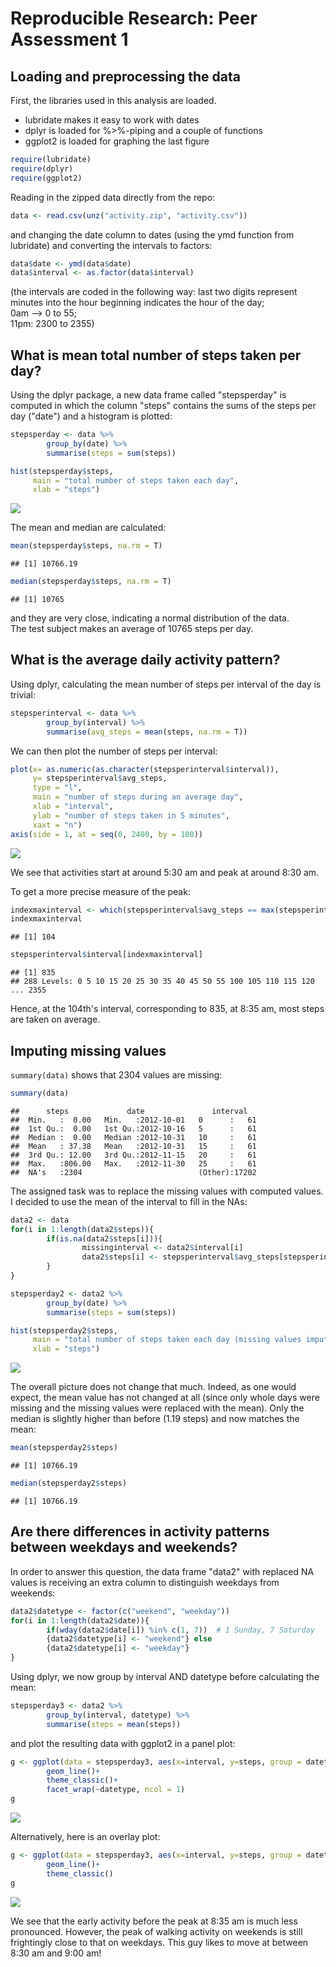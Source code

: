 # Reproducible Research: Peer Assessment 1


## Loading and preprocessing the data

First, the libraries used in this analysis are loaded.  

* lubridate makes it easy to work with dates
* dplyr is loaded for %>%-piping and a couple of functions
* ggplot2 is loaded for graphing the last figure


```r
require(lubridate)
require(dplyr)
require(ggplot2)
```

Reading in the zipped data directly from the repo:

```r
data <- read.csv(unz("activity.zip", "activity.csv"))
```

and changing the date column to dates (using the ymd function from lubridate)
and converting the intervals to factors:  


```r
data$date <- ymd(data$date)
data$interval <- as.factor(data$interval)
```
(the intervals are coded in the following way:
last two digits represent minutes into the hour
beginning indicates the hour of the day;  
0am --> 0 to 55;  
11pm: 2300 to 2355)



## What is mean total number of steps taken per day?

Using the dplyr package, a new data frame called "stepsperday" is computed
in which the column "steps" contains the sums of the steps per day ("date")
and a histogram is plotted:


```r
stepsperday <- data %>%
        group_by(date) %>%
        summarise(steps = sum(steps))

hist(stepsperday$steps, 
     main = "total number of steps taken each day", 
     xlab = "steps")
```

![](PA1_template_files/figure-html/unnamed-chunk-4-1.png) 
  
The mean and median are calculated:

```r
mean(stepsperday$steps, na.rm = T)
```

```
## [1] 10766.19
```

```r
median(stepsperday$steps, na.rm = T)
```

```
## [1] 10765
```
and they are very close, indicating a normal distribution of the data.  
The test subject makes an average of 10765
steps per day.

## What is the average daily activity pattern?

Using dplyr, calculating the mean number of steps per interval of the day is
trivial:

```r
stepsperinterval <- data %>%
        group_by(interval) %>%
        summarise(avg_steps = mean(steps, na.rm = T))
```

We can then plot the number of steps per interval:

```r
plot(x= as.numeric(as.character(stepsperinterval$interval)),
     y= stepsperinterval$avg_steps, 
     type = "l",
     main = "number of steps during an average day",
     xlab = "interval",
     ylab = "number of steps taken in 5 minutes",
     xaxt = "n")
axis(side = 1, at = seq(0, 2400, by = 100))
```

![](PA1_template_files/figure-html/unnamed-chunk-7-1.png) 
  
We see that activities start at around 5:30 am and peak at around 8:30 am.  

To get a more precise measure of the peak:

```r
indexmaxinterval <- which(stepsperinterval$avg_steps == max(stepsperinterval$avg_steps))
indexmaxinterval
```

```
## [1] 104
```

```r
stepsperinterval$interval[indexmaxinterval]
```

```
## [1] 835
## 288 Levels: 0 5 10 15 20 25 30 35 40 45 50 55 100 105 110 115 120 ... 2355
```
Hence, at the 104th's interval, corresponding to
835, at 8:35 am, most steps are
taken on average.

## Imputing missing values

`summary(data)` shows that 2304 values are missing:

```r
summary(data)
```

```
##      steps             date               interval    
##  Min.   :  0.00   Min.   :2012-10-01   0      :   61  
##  1st Qu.:  0.00   1st Qu.:2012-10-16   5      :   61  
##  Median :  0.00   Median :2012-10-31   10     :   61  
##  Mean   : 37.38   Mean   :2012-10-31   15     :   61  
##  3rd Qu.: 12.00   3rd Qu.:2012-11-15   20     :   61  
##  Max.   :806.00   Max.   :2012-11-30   25     :   61  
##  NA's   :2304                          (Other):17202
```

The assigned task was to replace the missing values with computed values.  
I decided to use the mean of the interval to fill in the NAs:


```r
data2 <- data
for(i in 1:length(data2$steps)){
        if(is.na(data2$steps[i])){
                missinginterval <- data2$interval[i]
                data2$steps[i] <- stepsperinterval$avg_steps[stepsperinterval$interval == missinginterval]
        }
}

stepsperday2 <- data2 %>%
        group_by(date) %>%
        summarise(steps = sum(steps))

hist(stepsperday2$steps, 
     main = "total number of steps taken each day (missing values imputed)",
     xlab = "steps")
```

![](PA1_template_files/figure-html/unnamed-chunk-10-1.png) 
  
The overall picture does not change that much. Indeed, as one would expect,
the mean value has not changed at all (since only whole days were missing
and the missing values were replaced with the mean). Only the median is slightly
higher than before
(1.19 steps)
and now matches the mean:


```r
mean(stepsperday2$steps)
```

```
## [1] 10766.19
```

```r
median(stepsperday2$steps)
```

```
## [1] 10766.19
```


## Are there differences in activity patterns between weekdays and weekends?
In order to answer this question, the data frame "data2" with replaced NA values
is receiving an extra column to distinguish weekdays from weekends: 

```r
data2$datetype <- factor(c("weekend", "weekday"))
for(i in 1:length(data2$date)){
        if(wday(data2$date[i]) %in% c(1, 7))  # 1 Sunday, 7 Saturday
        {data2$datetype[i] <- "weekend"} else
        {data2$datetype[i] <- "weekday"}
}
```
  
Using dplyr, we now group by interval AND datetype before calculating the mean:

```r
stepsperday3 <- data2 %>%
        group_by(interval, datetype) %>%
        summarise(steps = mean(steps))
```

and plot the resulting data with ggplot2 in a panel plot:


```r
g <- ggplot(data = stepsperday3, aes(x=interval, y=steps, group = datetype, color= datetype)) +
        geom_line()+
        theme_classic()+
        facet_wrap(~datetype, ncol = 1)
g
```

![](PA1_template_files/figure-html/unnamed-chunk-14-1.png) 
  
Alternatively, here is an overlay plot:

```r
g <- ggplot(data = stepsperday3, aes(x=interval, y=steps, group = datetype, color= datetype)) +
        geom_line()+
        theme_classic()
g
```

![](PA1_template_files/figure-html/unnamed-chunk-15-1.png) 
  
We see that the early activity before the peak at 8:35 am is much less
pronounced. However, the peak of walking activity on weekends is still frightingly close
to that on weekdays. This guy likes to move at between 8:30 am and 9:00 am!
